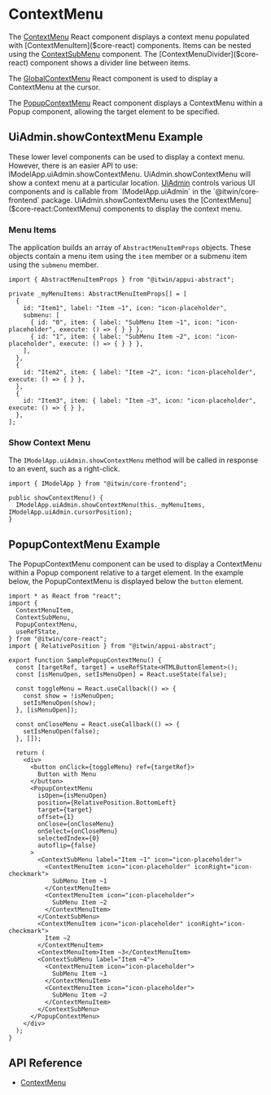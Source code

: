 # ContextMenu

The [ContextMenu]($core-react) React component displays a context menu populated with [ContextMenuItem]($core-react) components.
Items can be nested using the [ContextSubMenu]($core-react) component.
The [ContextMenuDivider]($core-react) component shows a divider line between items.

The [GlobalContextMenu]($core-react) React component is used to display a ContextMenu at the cursor.

The [PopupContextMenu]($core-react) React component displays a ContextMenu within a Popup component, allowing the target element to be specified.

## UiAdmin.showContextMenu Example

These lower level components can be used to display a context menu.
However, there is an easier API to use: IModelApp.uiAdmin.showContextMenu.
UiAdmin.showContextMenu will show a context menu at a particular location.
[UiAdmin]($appui-abstract) controls various UI components and is callable from `IModelApp.uiAdmin` in the `@itwin/core-frontend` package.
UiAdmin.showContextMenu uses the [ContextMenu]($core-react:ContextMenu) components to display the context menu.

### Menu Items

The application builds an array of `AbstractMenuItemProps` objects.
These objects contain a menu item using the `item` member
or a submenu item using the `submenu` member.

```tsx
import { AbstractMenuItemProps } from "@itwin/appui-abstract";

private _myMenuItems: AbstractMenuItemProps[] = [
  {
    id: "Item1", label: "Item ~1", icon: "icon-placeholder",
    submenu: [
      { id: "0", item: { label: "SubMenu Item ~1", icon: "icon-placeholder", execute: () => { } } },
      { id: "1", item: { label: "SubMenu Item ~2", icon: "icon-placeholder", execute: () => { } } },
    ],
  },
  {
    id: "Item2", item: { label: "Item ~2", icon: "icon-placeholder", execute: () => { } },
  },
  {
    id: "Item3", item: { label: "Item ~3", icon: "icon-placeholder", execute: () => { } },
  },
];
```

### Show Context Menu

The `IModelApp.uiAdmin.showContextMenu` method will be called in response to an
event, such as a right-click.

```tsx
import { IModelApp } from "@itwin/core-frontend";

public showContextMenu() {
  IModelApp.uiAdmin.showContextMenu(this._myMenuItems, IModelApp.uiAdmin.cursorPosition);
}
```

## PopupContextMenu Example

The PopupContextMenu component can be used to display a ContextMenu within a Popup component relative to a target element.
In the example below, the PopupContextMenu is displayed below the `button` element.

```tsx
import * as React from "react";
import {
  ContextMenuItem,
  ContextSubMenu,
  PopupContextMenu,
  useRefState,
} from "@itwin/core-react";
import { RelativePosition } from "@itwin/appui-abstract";

export function SamplePopupContextMenu() {
  const [targetRef, target] = useRefState<HTMLButtonElement>();
  const [isMenuOpen, setIsMenuOpen] = React.useState(false);

  const toggleMenu = React.useCallback(() => {
    const show = !isMenuOpen;
    setIsMenuOpen(show);
  }, [isMenuOpen]);

  const onCloseMenu = React.useCallback(() => {
    setIsMenuOpen(false);
  }, []);

  return (
    <div>
      <button onClick={toggleMenu} ref={targetRef}>
        Button with Menu
      </button>
      <PopupContextMenu
        isOpen={isMenuOpen}
        position={RelativePosition.BottomLeft}
        target={target}
        offset={1}
        onClose={onCloseMenu}
        onSelect={onCloseMenu}
        selectedIndex={0}
        autoflip={false}
      >
        <ContextSubMenu label="Item ~1" icon="icon-placeholder">
          <ContextMenuItem icon="icon-placeholder" iconRight="icon-checkmark">
            SubMenu Item ~1
          </ContextMenuItem>
          <ContextMenuItem icon="icon-placeholder">
            SubMenu Item ~2
          </ContextMenuItem>
        </ContextSubMenu>
        <ContextMenuItem icon="icon-placeholder" iconRight="icon-checkmark">
          Item ~2
        </ContextMenuItem>
        <ContextMenuItem>Item ~3</ContextMenuItem>
        <ContextSubMenu label="Item ~4">
          <ContextMenuItem icon="icon-placeholder">
            SubMenu Item ~1
          </ContextMenuItem>
          <ContextMenuItem icon="icon-placeholder">
            SubMenu Item ~2
          </ContextMenuItem>
        </ContextSubMenu>
      </PopupContextMenu>
    </div>
  );
}
```

## API Reference

- [ContextMenu]($core-react:ContextMenu)
